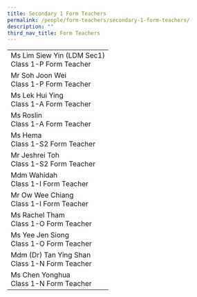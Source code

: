 ```yaml
---
title: Secondary 1 Form Teachers
permalink: /people/form-teachers/secondary-1-form-teachers/
description: ""
third_nav_title: Form Teachers
---
```

<table>
<tbody>
<tr>
<td>
<div>Ms Lim Siew Yin (LDM Sec1)</div>
<div>Class 1-P Form Teacher</div>
</td>
</tr>
<tr>
<td>Mr Soh Joon Wei<br>Class 1-P Form Teacher</td>
</tr>
<tr>
<td>Ms Lek Hui Ying<br>Class 1-A Form Teacher</td>
</tr>
<tr>
<td>Ms Roslin<br>Class 1-A Form Teacher</td>
</tr>
<tr>
<td>Ms Hema<br>
<div>Class 1-S2 Form Teacher</div>
</td>
</tr>
<tr>
<td>Mr Jeshrei Toh<br>Class 1-S2 Form Teacher</td>
</tr>
<tr>
<td>Mdm Wahidah
<div>
<div>Class 1-I Form Teacher&nbsp;</div>
</div>
</td>
</tr>
<tr>
<td>Mr Ow Wee Chiang<br>Class 1-I Form Teacher</td>
</tr>
<tr>
<td>Ms Rachel Tham<br>Class 1-O Form Teacher</td>
</tr>
<tr>
<td>Ms Yee Jen Siong<br>Class 1-O Form Teacher<br><u></u></td>
</tr>
<tr>
<td>Mdm (Dr) Tan Ying Shan<br>Class 1-N Form Teacher</td>
</tr>
<tr>
<td>Ms Chen Yonghua<br>Class 1-N Form Teacher</td>
</tr>
</tbody>
</table>